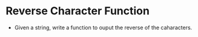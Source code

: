 # Reverse Character Function

* Given a string, write a function to ouput the reverse of the caharacters.